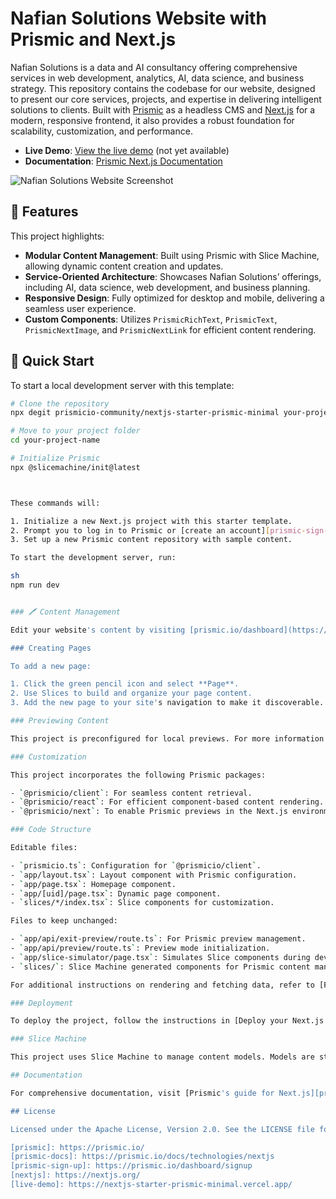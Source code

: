 # Nafian Solutions Website with Prismic and Next.js

Nafian Solutions is a data and AI consultancy offering comprehensive services in web development, analytics, AI, data science, and business strategy. This repository contains the codebase for our website, designed to present our core services, projects, and expertise in delivering intelligent solutions to clients. Built with [Prismic](https://prismic.io/) as a headless CMS and [Next.js](https://nextjs.org/) for a modern, responsive frontend, it also provides a robust foundation for scalability, customization, and performance.

- **Live Demo**: [View the live demo](https://nextjs-starter-prismic-minimal.vercel.app/) (not yet available)
- **Documentation**: [Prismic Next.js Documentation](https://prismic.io/docs/technologies/nextjs)

![Nafian Solutions Website Screenshot](https://user-images.githubusercontent.com/31219208/228821412-fdde92b2-c13c-4287-b799-611fa96a5fd6.png)

## 🌟 Features

This project highlights:
- **Modular Content Management**: Built using Prismic with Slice Machine, allowing dynamic content creation and updates.
- **Service-Oriented Architecture**: Showcases Nafian Solutions’ offerings, including AI, data science, web development, and business planning.
- **Responsive Design**: Fully optimized for desktop and mobile, delivering a seamless user experience.
- **Custom Components**: Utilizes `PrismicRichText`, `PrismicText`, `PrismicNextImage`, and `PrismicNextLink` for efficient content rendering.

## 🚀 Quick Start

To start a local development server with this template:

```sh
# Clone the repository
npx degit prismicio-community/nextjs-starter-prismic-minimal your-project-name

# Move to your project folder
cd your-project-name

# Initialize Prismic
npx @slicemachine/init@latest



These commands will:

1. Initialize a new Next.js project with this starter template.
2. Prompt you to log in to Prismic or [create an account][prismic-sign-up].
3. Set up a new Prismic content repository with sample content.

To start the development server, run:

sh
npm run dev


### 🖊️ Content Management

Edit your website's content by visiting [prismic.io/dashboard](https://prismic.io/dashboard), selecting your repository, and making changes.

### Creating Pages

To add a new page:

1. Click the green pencil icon and select **Page**.
2. Use Slices to build and organize your page content.
3. Add the new page to your site's navigation to make it discoverable.

### Previewing Content

This project is preconfigured for local previews. For more information on setting up previews for production or staging, refer to [Preview Drafts in Next.js](https://prismic.io/docs/technologies/preview-content-nextjs).

### Customization

This project incorporates the following Prismic packages:

- `@prismicio/client`: For seamless content retrieval.
- `@prismicio/react`: For efficient component-based content rendering.
- `@prismicio/next`: To enable Prismic previews in the Next.js environment.

### Code Structure

Editable files:

- `prismicio.ts`: Configuration for `@prismicio/client`.
- `app/layout.tsx`: Layout component with Prismic configuration.
- `app/page.tsx`: Homepage component.
- `app/[uid]/page.tsx`: Dynamic page component.
- `slices/*/index.tsx`: Slice components for customization.

Files to keep unchanged:

- `app/api/exit-preview/route.ts`: For Prismic preview management.
- `app/api/preview/route.ts`: Preview mode initialization.
- `app/slice-simulator/page.tsx`: Simulates Slice components during development.
- `slices/`: Slice Machine generated components for Prismic content management.

For additional instructions on rendering and fetching data, refer to [Fetch Data in Next.js](https://prismic.io/docs/technologies/fetch-data-nextjs) and [Template Content in Next.js](https://prismic.io/docs/technologies/template-content-nextjs).

### Deployment

To deploy the project, follow the instructions in [Deploy your Next.js App](https://prismic.io/docs/technologies/deploy-nextjs).

### Slice Machine

This project uses Slice Machine to manage content models. Models are stored locally and synced with Prismic. Learn more in [Model Content in Next.js](https://prismic.io/docs/technologies/model-content-nextjs).

## Documentation

For comprehensive documentation, visit [Prismic's guide for Next.js][prismic-docs] and the [technical references for Prismic packages](https://prismic.io/docs/technologies/technical-references).

## License

Licensed under the Apache License, Version 2.0. See the LICENSE file for details.

[prismic]: https://prismic.io/
[prismic-docs]: https://prismic.io/docs/technologies/nextjs
[prismic-sign-up]: https://prismic.io/dashboard/signup
[nextjs]: https://nextjs.org/
[live-demo]: https://nextjs-starter-prismic-minimal.vercel.app/

